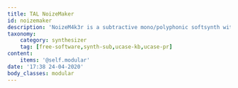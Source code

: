 ```yaml
---
title: TAL NoizeMaker
id: noizemaker
description: 'NoizeM4k3r is a subtractive mono/polyphonic softsynth with up to 6 voices per sound'
taxonomy:
    category: synthesizer
    tag: [free-software,synth-sub,ucase-kb,ucase-pr]
content:
    items: '@self.modular'
date: '17:38 24-04-2020'
body_classes: modular
---
```


